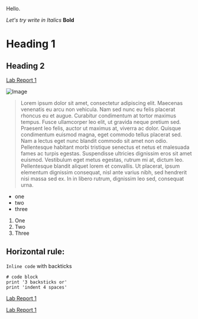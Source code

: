 Hello. 

*Let's try write in Italics*
**Bold**

# Heading 1

## Heading 2

[Lab Report 1](https://ajkristanto.github.io/cse15l-lab-reports/labreport1.html)

![Image](https://ca-times.brightspotcdn.com/dims4/default/4aa3a5e/2147483647/strip/true/crop/4608x3072+0+0/resize/1486x991!/quality/90/?url=https%3A%2F%2Fcalifornia-times-brightspot.s3.amazonaws.com%2F5e%2F38%2F8832a90e4e75a4446d3dce96c265%2Ftv-the-rock-35464.jpg)

> Lorem ipsum dolor sit amet, consectetur adipiscing elit. Maecenas venenatis eu arcu non vehicula. Nam sed nunc eu felis placerat rhoncus eu et augue. Curabitur condimentum at tortor maximus tempus. Fusce ullamcorper leo elit, ut gravida neque pretium sed. Praesent leo felis, auctor ut maximus at, viverra ac dolor. Quisque condimentum euismod magna, eget commodo tellus placerat sed. Nam a lectus eget nunc blandit commodo sit amet non odio. Pellentesque habitant morbi tristique senectus et netus et malesuada fames ac turpis egestas. Suspendisse ultricies dignissim eros sit amet euismod. Vestibulum eget metus egestas, rutrum mi at, dictum leo. Pellentesque blandit aliquet lorem et convallis. Ut placerat, ipsum elementum dignissim consequat, nisl ante varius nibh, sed hendrerit nisi massa sed ex. In in libero rutrum, dignissim leo sed, consequat urna. 

* one
* two
* three

1. One
2. Two 
3. Three

Horizontal rule: 
--- 

`Inline code` with backticks

```
# code block
print '3 backsticks or'
print 'indent 4 spaces'
```

[Lab Report 1](lab-report-1-week-2.html)

[Lab Report 1](https://ajkristanto.github.io/<your-lab-reports-repo>/lab-report-1-week-2.html)